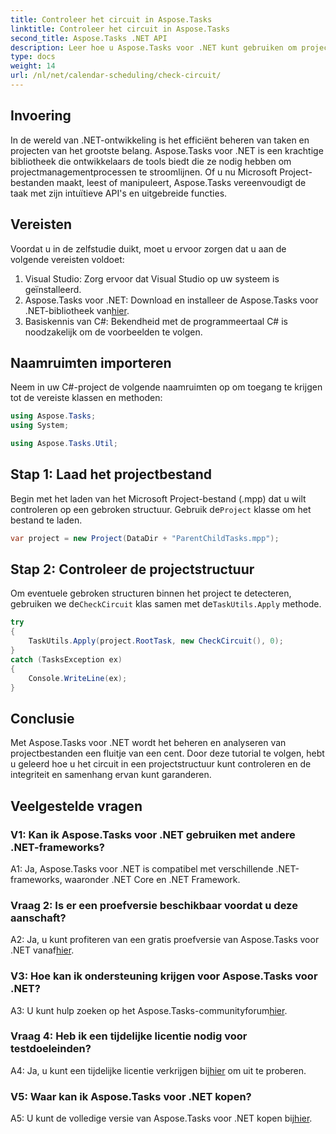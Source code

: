 ```yaml
---
title: Controleer het circuit in Aspose.Tasks
linktitle: Controleer het circuit in Aspose.Tasks
second_title: Aspose.Tasks .NET API
description: Leer hoe u Aspose.Tasks voor .NET kunt gebruiken om projectbestanden efficiënt te beheren en analyseren in C#.
type: docs
weight: 14
url: /nl/net/calendar-scheduling/check-circuit/
---
```

## Invoering

In de wereld van .NET-ontwikkeling is het efficiënt beheren van taken en projecten van het grootste belang. Aspose.Tasks voor .NET is een krachtige bibliotheek die ontwikkelaars de tools biedt die ze nodig hebben om projectmanagementprocessen te stroomlijnen. Of u nu Microsoft Project-bestanden maakt, leest of manipuleert, Aspose.Tasks vereenvoudigt de taak met zijn intuïtieve API's en uitgebreide functies.

## Vereisten

Voordat u in de zelfstudie duikt, moet u ervoor zorgen dat u aan de volgende vereisten voldoet:

1. Visual Studio: Zorg ervoor dat Visual Studio op uw systeem is geïnstalleerd.
2.  Aspose.Tasks voor .NET: Download en installeer de Aspose.Tasks voor .NET-bibliotheek van[hier](https://releases.aspose.com/tasks/net/).
3. Basiskennis van C#: Bekendheid met de programmeertaal C# is noodzakelijk om de voorbeelden te volgen.

## Naamruimten importeren

Neem in uw C#-project de volgende naamruimten op om toegang te krijgen tot de vereiste klassen en methoden:

```csharp
using Aspose.Tasks;
using System;

using Aspose.Tasks.Util;

```

## Stap 1: Laad het projectbestand

Begin met het laden van het Microsoft Project-bestand (.mpp) dat u wilt controleren op een gebroken structuur. Gebruik de`Project` klasse om het bestand te laden.

```csharp
var project = new Project(DataDir + "ParentChildTasks.mpp");
```

## Stap 2: Controleer de projectstructuur

 Om eventuele gebroken structuren binnen het project te detecteren, gebruiken we de`CheckCircuit` klas samen met de`TaskUtils.Apply` methode.

```csharp
try
{
    TaskUtils.Apply(project.RootTask, new CheckCircuit(), 0);
}
catch (TasksException ex)
{
    Console.WriteLine(ex);
}
```

## Conclusie

Met Aspose.Tasks voor .NET wordt het beheren en analyseren van projectbestanden een fluitje van een cent. Door deze tutorial te volgen, hebt u geleerd hoe u het circuit in een projectstructuur kunt controleren en de integriteit en samenhang ervan kunt garanderen.

## Veelgestelde vragen

### V1: Kan ik Aspose.Tasks voor .NET gebruiken met andere .NET-frameworks?

A1: Ja, Aspose.Tasks voor .NET is compatibel met verschillende .NET-frameworks, waaronder .NET Core en .NET Framework.

### Vraag 2: Is er een proefversie beschikbaar voordat u deze aanschaft?

 A2: Ja, u kunt profiteren van een gratis proefversie van Aspose.Tasks voor .NET vanaf[hier](https://releases.aspose.com/).

### V3: Hoe kan ik ondersteuning krijgen voor Aspose.Tasks voor .NET?

 A3: U kunt hulp zoeken op het Aspose.Tasks-communityforum[hier](https://forum.aspose.com/c/tasks/15).

### Vraag 4: Heb ik een tijdelijke licentie nodig voor testdoeleinden?

 A4: Ja, u kunt een tijdelijke licentie verkrijgen bij[hier](https://purchase.aspose.com/temporary-license/) om uit te proberen.

### V5: Waar kan ik Aspose.Tasks voor .NET kopen?

 A5: U kunt de volledige versie van Aspose.Tasks voor .NET kopen bij[hier](https://purchase.aspose.com/buy).